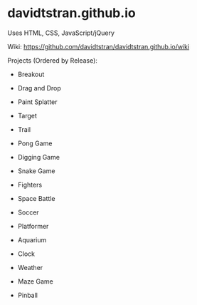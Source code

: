 # davidtstran.github.io

Uses HTML, CSS, JavaScript/jQuery

Wiki: https://github.com/davidtstran/davidtstran.github.io/wiki 

Projects (Ordered by Release): 

  - Breakout
  
  - Drag and Drop
  
  - Paint Splatter
  
  - Target
  
  - Trail
        
  - Pong Game
  
  - Digging Game
  
  - Snake Game
  
  - Fighters

  - Space Battle

  - Soccer
  
  - Platformer
  
  - Aquarium
  
  - Clock
  
  - Weather
  
  - Maze Game
  
  - Pinball
